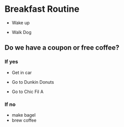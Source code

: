 # Breakfast Routine

- Wake up

- Walk Dog

## Do we have a coupon or free coffee?

### If yes

- Get in car

- Go to Dunkin Donuts

- Go to Chic Fil A

### If no

- make bagel
- brew coffee